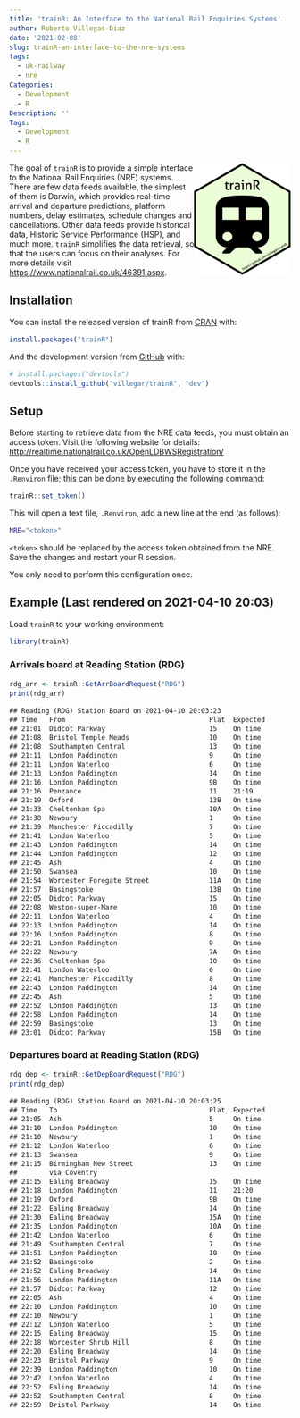 ```yaml
---
title: 'trainR: An Interface to the National Rail Enquiries Systems'
author: Roberto Villegas-Diaz
date: '2021-02-08'
slug: trainR-an-interface-to-the-nre-systems
tags:
  - uk-railway
  - nre
Categories:
  - Development
  - R
Description: ''
Tags:
  - Development
  - R
---
```


<img src="https://raw.githubusercontent.com/villegar/trainR/main/inst/images/logo.png" alt="logo" align="right" height=200px/>

The goal of `trainR` is to provide a simple interface to the 
National Rail Enquiries (NRE) systems. There are few data feeds 
available, the simplest of them is Darwin, which provides real-time 
arrival and departure predictions, platform numbers, delay estimates, 
schedule changes and cancellations. Other data feeds provide historical 
data, Historic Service Performance (HSP), and much more. `trainR` 
simplifies the data retrieval, so that the users can focus on their 
analyses. For more details visit 
https://www.nationalrail.co.uk/46391.aspx.

## Installation

You can install the released version of trainR from [CRAN](https://CRAN.R-project.org) with:

``` r
install.packages("trainR")
```

And the development version from [GitHub](https://github.com/) with:

``` r
# install.packages("devtools")
devtools::install_github("villegar/trainR", "dev")
```

## Setup
Before starting to retrieve data from the NRE data feeds, you must obtain an access token. 
Visit the following website for details: http://realtime.nationalrail.co.uk/OpenLDBWSRegistration/

Once you have received your access token, you have to store it in the `.Renviron` file; this can be 
done by executing the following command:


```r
trainR::set_token()
```

This will open a text file, `.Renviron`, add a new line at the end (as follows):

```bash
NRE="<token>"
```

`<token>` should be replaced by the access token obtained from the NRE. Save the changes and restart 
your R session.

You only need to perform this configuration once.

## Example (Last rendered on 2021-04-10 20:03)

Load `trainR` to your working environment:

```r
library(trainR)
```

### Arrivals board at Reading Station (RDG)


```r
rdg_arr <- trainR::GetArrBoardRequest("RDG")
print(rdg_arr)
```

```
## Reading (RDG) Station Board on 2021-04-10 20:03:23
## Time   From                                    Plat  Expected
## 21:01  Didcot Parkway                          15    On time
## 21:08  Bristol Temple Meads                    10    On time
## 21:08  Southampton Central                     13    On time
## 21:11  London Paddington                       9     On time
## 21:11  London Waterloo                         6     On time
## 21:13  London Paddington                       14    On time
## 21:16  London Paddington                       9B    On time
## 21:16  Penzance                                11    21:19
## 21:19  Oxford                                  13B   On time
## 21:33  Cheltenham Spa                          10A   On time
## 21:38  Newbury                                 1     On time
## 21:39  Manchester Piccadilly                   7     On time
## 21:41  London Waterloo                         5     On time
## 21:43  London Paddington                       14    On time
## 21:44  London Paddington                       12    On time
## 21:45  Ash                                     4     On time
## 21:50  Swansea                                 10    On time
## 21:54  Worcester Foregate Street               11A   On time
## 21:57  Basingstoke                             13B   On time
## 22:05  Didcot Parkway                          15    On time
## 22:08  Weston-super-Mare                       10    On time
## 22:11  London Waterloo                         4     On time
## 22:13  London Paddington                       14    On time
## 22:16  London Paddington                       8     On time
## 22:21  London Paddington                       9     On time
## 22:22  Newbury                                 7A    On time
## 22:36  Cheltenham Spa                          10    On time
## 22:41  London Waterloo                         6     On time
## 22:41  Manchester Piccadilly                   8     On time
## 22:43  London Paddington                       14    On time
## 22:45  Ash                                     5     On time
## 22:52  London Paddington                       13    On time
## 22:58  London Paddington                       14    On time
## 22:59  Basingstoke                             13    On time
## 23:01  Didcot Parkway                          15B   On time
```

### Departures board at Reading Station (RDG)


```r
rdg_dep <- trainR::GetDepBoardRequest("RDG")
print(rdg_dep)
```

```
## Reading (RDG) Station Board on 2021-04-10 20:03:25
## Time   To                                      Plat  Expected
## 21:05  Ash                                     5     On time
## 21:10  London Paddington                       10    On time
## 21:10  Newbury                                 1     On time
## 21:12  London Waterloo                         6     On time
## 21:13  Swansea                                 9     On time
## 21:15  Birmingham New Street                   13    On time
##        via Coventry                            
## 21:15  Ealing Broadway                         15    On time
## 21:18  London Paddington                       11    21:20
## 21:19  Oxford                                  9B    On time
## 21:22  Ealing Broadway                         14    On time
## 21:30  Ealing Broadway                         15A   On time
## 21:35  London Paddington                       10A   On time
## 21:42  London Waterloo                         6     On time
## 21:49  Southampton Central                     7     On time
## 21:51  London Paddington                       10    On time
## 21:52  Basingstoke                             2     On time
## 21:52  Ealing Broadway                         14    On time
## 21:56  London Paddington                       11A   On time
## 21:57  Didcot Parkway                          12    On time
## 22:05  Ash                                     4     On time
## 22:10  London Paddington                       10    On time
## 22:10  Newbury                                 1     On time
## 22:12  London Waterloo                         5     On time
## 22:15  Ealing Broadway                         15    On time
## 22:18  Worcester Shrub Hill                    8     On time
## 22:20  Ealing Broadway                         14    On time
## 22:23  Bristol Parkway                         9     On time
## 22:39  London Paddington                       10    On time
## 22:42  London Waterloo                         4     On time
## 22:52  Ealing Broadway                         14    On time
## 22:52  Southampton Central                     8     On time
## 22:59  Bristol Parkway                         14    On time
```
